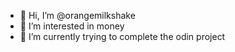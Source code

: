 - 👋 Hi, I’m @orangemilkshake
- 👀 I’m interested in money
- 🌱 I’m currently trying to complete the odin project

<!---
orangemilkshake/orangemilkshake is a ✨ special ✨ repository because its `README.md` (this file) appears on your GitHub profile.
You can click the Preview link to take a look at your changes.
--->
